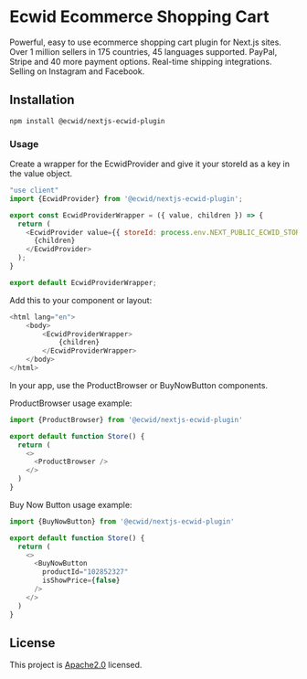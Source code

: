 # Ecwid Ecommerce Shopping Cart
Powerful, easy to use ecommerce shopping cart plugin for Next.js sites. Over 1 million sellers in 175 countries, 45 languages supported. PayPal, Stripe and 40 more payment options. Real-time shipping integrations. Selling on Instagram and Facebook.

## Installation

    npm install @ecwid/nextjs-ecwid-plugin

### Usage 

Create a wrapper for the EcwidProvider and give it your storeId as a key in the value object.

```javascript
"use client"
import {EcwidProvider} from '@ecwid/nextjs-ecwid-plugin';

export const EcwidProviderWrapper = ({ value, children }) => {
  return (
    <EcwidProvider value={{ storeId: process.env.NEXT_PUBLIC_ECWID_STORE_ID }}>
      {children}
    </EcwidProvider>
  );
}

export default EcwidProviderWrapper;
```

Add this to your component or layout:

```javascript
<html lang="en">
    <body>
        <EcwidProviderWrapper>
            {children}
        </EcwidProviderWrapper>
    </body>
</html>

```

In your app, use the ProductBrowser or BuyNowButton components.

ProductBrowser usage example:
```javascript
import {ProductBrowser} from '@ecwid/nextjs-ecwid-plugin'

export default function Store() {
  return (
    <>
      <ProductBrowser />
    </>
  )
}
``` 

Buy Now Button usage example:
```javascript
import {BuyNowButton} from '@ecwid/nextjs-ecwid-plugin'

export default function Store() {
  return (
    <>
      <BuyNowButton
        productId="102852327"
        isShowPrice={false}
      />
    </>
  )
}
``` 

## License

This project is [Apache2.0](LICENSE) licensed.
